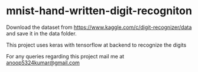 # mnist-hand-written-digit-recogniton

Download the dataset from https://www.kaggle.com/c/digit-recognizer/data and save it in the data folder.

This project uses keras with tensorflow at backend to recognize the digits

For any queries regarding this project mail me at anoop5324kumar@gmail.com
